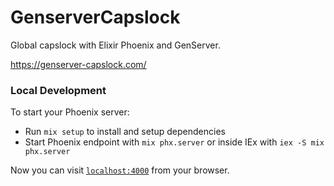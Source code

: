 # GenserverCapslock

Global capslock with Elixir Phoenix and GenServer.

https://genserver-capslock.com/

### Local Development

To start your Phoenix server:

  * Run `mix setup` to install and setup dependencies
  * Start Phoenix endpoint with `mix phx.server` or inside IEx with `iex -S mix phx.server`

Now you can visit [`localhost:4000`](http://localhost:4000) from your browser.

